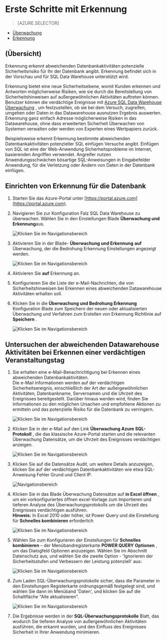 <properties
   pageTitle="Erste Schritte mit SQL Data Warehouse Erkennung"
   description="Gewusst wie: Erste Schritte mit Erkennung"
   services="sql-data-warehouse"
   documentationCenter=""
   authors="lodipalm"
   manager="barbkess"
   editor=""/>

<tags
   ms.service="sql-data-warehouse"
   ms.devlang="NA"
   ms.topic="article"
   ms.tgt_pltfrm="NA"
   ms.workload="data-services"
   ms.date="09/24/2016"
   ms.author="lodipalm;sonyama;barbkess"/>


# <a name="get-started-with-threat-detection"></a>Erste Schritte mit Erkennung

> [AZURE.SELECTOR]
- [Überwachung](sql-data-warehouse-auditing-overview.md)
- [Erkennung](sql-data-warehouse-security-threat-detection.md)

## <a name="overview"></a>(Übersicht)

Erkennung erkennt abweichenden Datenbankaktivitäten potenzielle Sicherheitsrisiko für Ihr der Datenbank angibt. Erkennung befindet sich in der Vorschau und für SQL Data Warehouse unterstützt wird.

Erkennung bietet eine neue Sicherheitsebene, womit Kunden erkennen und Antworten möglicherweise Risiken, wie sie durch die Bereitstellung von Sicherheitshinweisen auf außergewöhnlichen Aktivitäten auftreten können. Benutzer können die verdächtige Ereignisse mit [Azure SQL Data Warehouse Überwachung](sql-data-warehouse-auditing-overview.md) , um festzustellen, ob sie bei dem Versuch, zugreifen, umgehen oder Daten in das Datawarehouse ausnutzen Ergebnis auswerten.
Erkennung ganz einfach Adresse möglicherweise Risiken in das Datawarehouse, ohne dass erweiterten Sicherheit Überwachen von Systemen verwalten oder werden von Experten eines Wertpapiers zurück.

Beispielsweise erkennt Erkennung bestimmte abweichenden Datenbankaktivitäten potenzieller SQL einfügen Versuche angibt. Einfügen von SQL ist eine der Web-Anwendung Sicherheitsprobleme im Internet, basierenden Angriffen verwendet. Angreifer nutzen Anwendungsschwächen bösartige SQL-Anweisungen in Eingabefelder Anwendung, für die Verletzung oder Ändern von Daten in der Datenbank einfügen.


## <a name="set-up-threat-detection-for-your-database"></a>Einrichten von Erkennung für die Datenbank

1. Starten Sie das Azure-Portal unter [https://portal.azure.com](https://portal.azure.com).

2. Navigieren Sie zur Konfiguration Falz SQL Data Warehouse zu überwachen. Wählen Sie in den Einstellungen Blade **Überwachung und Erkennung**aus.

    ![Klicken Sie im Navigationsbereich][1]

3. Aktivieren Sie in der Blade- **Überwachung und Erkennung** **auf** Überwachung, der die Bedrohung Erkennung Einstellungen angezeigt werden.

    ![Klicken Sie im Navigationsbereich][2]

4. Aktivieren Sie **auf** Erkennung an.

5. Konfigurieren Sie die Liste der e-Mail-Nachrichten, die von Sicherheitshinweisen bei Erkennen eines abweichenden Datawarehouse Aktivitäten erhalten soll.

6. Klicken Sie in die **Überwachung und Bedrohung Erkennung** Konfiguration Blade zum Speichern der neuen oder aktualisierten Überwachung und Verfahren zum Erstellen von Erkennung Richtlinie auf **Speichern** .

    ![Klicken Sie im Navigationsbereich][3]


## <a name="explore-anomalous-data-warehouse-activities-upon-detection-of-a-suspicious-event"></a>Untersuchen der abweichenden Datawarehouse Aktivitäten bei Erkennen einer verdächtigen Veranstaltungstag

1. Sie erhalten eine e-Mail-Benachrichtigung bei Erkennen eines abweichenden Datenbankaktivitäten. <br/>
Die e-Mail Informationen werden auf der verdächtigen Sicherheitsereignis, einschließlich der Art der außergewöhnlichen Aktivitäten, Datenbankname, Servernamen und die Uhrzeit des Ereignisses bereitgestellt. Darüber hinaus werden wird, finden Sie Informationen zu den möglichen Ursachen und empfohlene Aktionen zu ermitteln und das potenzielle Risiko für die Datenbank zu verringern.<br/>

    ![Klicken Sie im Navigationsbereich][4]

2. Klicken Sie in der e-Mail auf den Link **Überwachung Azure SQL-Protokoll** , die das klassische Azure-Portal starten und die relevanten Überwachung Datensätze, um die Uhrzeit des Ereignisses verdächtigen anzeigen.

    ![Klicken Sie im Navigationsbereich][5]

3. Klicken Sie auf die Datensätze Audit, um weitere Details anzuzeigen, klicken Sie auf der verdächtigen Datenbankaktivitäten wie etwa SQL-Anweisung Fehler Grund und Client IP.

    ![Navigationsbereich][6]

4. Klicken Sie in das Blade Überwachung Datensätze auf **in Excel öffnen** , um ein vorkonfiguriertes öffnen excel-Vorlage zum Importieren und tieferen Analyse des Überwachungsprotokolls um die Uhrzeit des Ereignisses verdächtigen ausführen.<br/>
**Hinweis:** In Excel 2010 oder höher, ist Power Query und die Einstellung für **Schnelles kombinieren** erforderlich

    ![Klicken Sie im Navigationsbereich][7]

5. Wählen Sie zum Konfigurieren der Einstellungen für **Schnelles kombinieren** – der Menübandregisterkarte **POWER QUERY** **Optionen** , um das Dialogfeld Optionen anzuzeigen. Wählen Sie im Abschnitt Datenschutz aus, und wählen Sie die zweite Option - 'Ignorieren der Sicherheitsstufen und Verbessern der Leistung potenziell' aus:

    ![Klicken Sie im Navigationsbereich][8]

6. Zum Laden SQL-Überwachungsprotokolle sicher, dass die Parameter in den Einstellungen Registerkarte ordnungsgemäß festgelegt sind, und wählen Sie dann im Menüband 'Daten', und klicken Sie auf die Schaltfläche "Alle aktualisieren".

    ![Klicken Sie im Navigationsbereich][9]

7. Die Ergebnisse werden in der **SQL-Überwachungsprotokolle** Blatt, das wodurch Sie tieferen Analyse von außergewöhnlichen Aktivitäten ausführen, die erkannt wurden, und den Einfluss des Ereignisses Sicherheit in Ihrer Anwendung minimieren.


<!--Image references-->
[1]: ./media/sql-data-warehouse-security-threat-detection/1_td_click_on_settings.png
[2]: ./media/sql-data-warehouse-security-threat-detection/2_td_turn_on_auditing.png
[3]: ./media/sql-data-warehouse-security-threat-detection/3_td_turn_on_threat_detection.png
[4]: ./media/sql-data-warehouse-security-threat-detection/4_td_email.png
[5]: ./media/sql-data-warehouse-security-threat-detection/5_td_audit_records.png
[6]: ./media/sql-data-warehouse-security-threat-detection/6_td_audit_record_details.png
[7]: ./media/sql-data-warehouse-security-threat-detection/7_td_audit_records_open_excel.png
[8]: ./media/sql-data-warehouse-security-threat-detection/8_td_excel_fast_combine.png
[9]: ./media/sql-data-warehouse-security-threat-detection/9_td_excel_parameters.png
